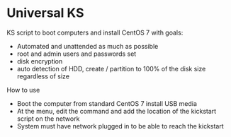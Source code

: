 # Universal KS

KS script to boot computers and install CentOS 7 with goals: 

  - Automated and unattended as much as possible
  - root and admin users and passwords set
  - disk encryption
  - auto detection of HDD, create / partition to 100% of the disk size regardless of size

How to use

  - Boot the computer from standard CentOS 7 install USB media
  - At the menu, edit the command and add the location of the kickstart script on the network
  - System must have network plugged in to be able to reach the kickstart